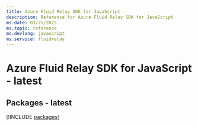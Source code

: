 ```yaml
---
title: Azure Fluid Relay SDK for JavaScript
description: Reference for Azure Fluid Relay SDK for JavaScript
ms.date: 03/25/2025
ms.topic: reference
ms.devlang: javascript
ms.service: fluidrelay
---
```

# Azure Fluid Relay SDK for JavaScript - latest
## Packages - latest
[!INCLUDE [packages](fluid-relay-index.md)]